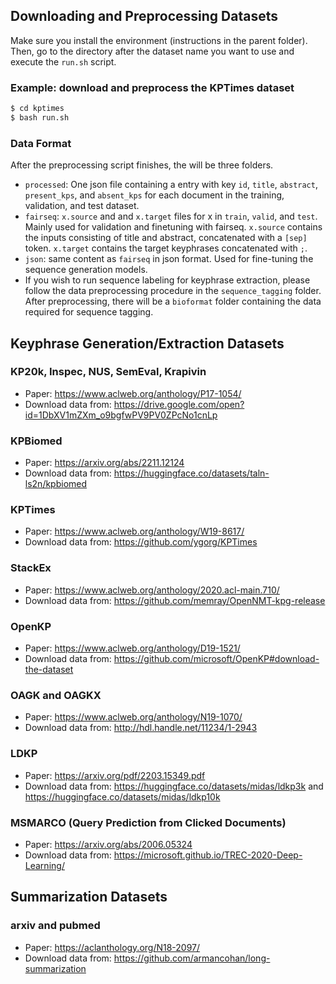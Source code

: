 ## Downloading and Preprocessing Datasets

Make sure you install the environment (instructions in the parent folder). Then, go to the directory after the dataset name you want to use and execute the `run.sh` script.

### Example: download and preprocess the KPTimes dataset

```bash
$ cd kptimes
$ bash run.sh
```

### Data Format
After the preprocessing script finishes, the will be three folders.

- `processed`: One json file containing a entry with key `id`, `title`, `abstract`, `present_kps`, and `absent_kps` for each document in the training, validation, and test dataset. 
- `fairseq`: `x.source` and and `x.target` files for x in `train`, `valid`, and `test`. Mainly used for validation and finetuning with fairseq. `x.source` contains the inputs consisting of title and abstract, concatenated with a `[sep]` token. `x.target` contains the target keyphrases concatenated with ` ; `.
- `json`: same content as `fairseq` in json format. Used for fine-tuning the sequence generation models.
- If you wish to run sequence labeling for keyphrase extraction, please follow the data preprocessing procedure in the `sequence_tagging` folder. After preprocessing, there will be a `bioformat` folder containing the data required for sequence tagging.

## Keyphrase Generation/Extraction Datasets

### KP20k, Inspec, NUS, SemEval, Krapivin

- Paper: https://www.aclweb.org/anthology/P17-1054/
- Download data from: https://drive.google.com/open?id=1DbXV1mZXm_o9bgfwPV9PV0ZPcNo1cnLp

### KPBiomed

- Paper: https://arxiv.org/abs/2211.12124
- Download data from: https://huggingface.co/datasets/taln-ls2n/kpbiomed

### KPTimes

- Paper: https://www.aclweb.org/anthology/W19-8617/
- Download data from: https://github.com/ygorg/KPTimes

### StackEx

- Paper: https://www.aclweb.org/anthology/2020.acl-main.710/
- Download data from: https://github.com/memray/OpenNMT-kpg-release

### OpenKP

- Paper: https://www.aclweb.org/anthology/D19-1521/
- Download data from: https://github.com/microsoft/OpenKP#download-the-dataset

### OAGK and OAGKX

- Paper: https://www.aclweb.org/anthology/N19-1070/
- Download data from: http://hdl.handle.net/11234/1-2943

### LDKP

- Paper: https://arxiv.org/pdf/2203.15349.pdf
- Download data from: https://huggingface.co/datasets/midas/ldkp3k and https://huggingface.co/datasets/midas/ldkp10k

### MSMARCO (Query Prediction from Clicked Documents)

- Paper: https://arxiv.org/abs/2006.05324
- Download data from: https://microsoft.github.io/TREC-2020-Deep-Learning/

## Summarization Datasets

### arxiv and pubmed

- Paper: https://aclanthology.org/N18-2097/
- Download data from: https://github.com/armancohan/long-summarization
